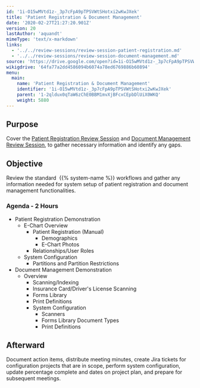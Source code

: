 ```yaml
---
id: '1i-O15wMVtd1z-_3p7cFpA9pTPSVWtSHotxi2wKwJXek'
title: 'Patient Registration & Document Management'
date: '2020-02-27T21:27:20.901Z'
version: 20
lastAuthor: 'aquandt'
mimeType: 'text/x-markdown'
links:
  - '../../review-sessions/review-session-patient-registration.md'
  - '../../review-sessions/review-session-document-management.md'
source: 'https://drive.google.com/open?id=1i-O15wMVtd1z-_3p7cFpA9pTPSVWtSHotxi2wKwJXek'
wikigdrive: '64fa77a2dd4586094b6074a78ed6769886b60894'
menu:
  main:
    name: 'Patient Registration & Document Management'
    identifier: '1i-O15wMVtd1z-_3p7cFpA9pTPSVWtSHotxi2wKwJXek'
    parent: '1-2qldux0qTaW6zChE0BBM1mvXjBFcxCEpbDlUiX0WKQ'
    weight: 5880
---
```

## Purpose  
  
Cover the [Patient Registration Review Session](../../review-sessions/review-session-patient-registration.md) and [Document Management Review Session](../../review-sessions/review-session-document-management.md), to gather necessary information and identify any gaps.
  
## Objective  
  
Review the standard  {{% system-name %}} workflows and gather any information needed for system setup of patient registration and document management functionalities.
  
### Agenda - 2 Hours  

* Patient Registration Demonstration
   * E-Chart Overview
      * Patient Registration (Manual)
         * Demographics
         * E-Chart Photos
      * Relationships/User Roles
   * System Configuration
      * Partitions and Partition Restrictions
* Document Management Demonstration
   * Overview
      * Scanning/Indexing
      * Insurance Card/Driver's License Scanning
      * Forms Library
      * Print Definitions
      * System Configuration
         * Scanners
         * Forms Library Document Types
         * Print Definitions
  
## Afterward  
  
Document action items, distribute meeting minutes, create Jira tickets for configuration projects that are in scope, perform system configuration, update percentage complete and dates on project plan, and prepare for subsequent meetings.
